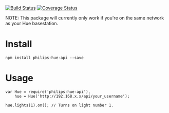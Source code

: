 [![Build Status](https://travis-ci.org/drew-walker/node-philips-hue-api.svg?branch=master)](https://travis-ci.org/drew-walker/node-philips-hue-api)
[![Coverage Status](https://coveralls.io/repos/drew-walker/node-philips-hue-api/badge.svg?branch=master)](https://coveralls.io/r/drew-walker/node-philips-hue-api?branch=master)

NOTE: This package will currently only work if you're on the same network as your Hue basestation.

# Install

    npm install philips-hue-api --save

# Usage

    var Hue = require('philips-hue-api'),
        hue = Hue('http://192.168.x.x/api/your_username');

    hue.lights(1).on(); // Turns on light number 1.
